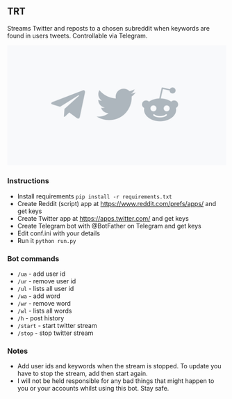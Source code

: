 ## TRT

Streams Twitter and reposts to a chosen subreddit when keywords are found in users tweets. Controllable via Telegram.

![](ss.jpg)

### Instructions

-   Install requirements `pip install -r requirements.txt`
-   Create Reddit (script) app at <https://www.reddit.com/prefs/apps/> and get keys
-   Create Twitter app at <https://apps.twitter.com/> and get keys
-   Create Telegram bot with @BotFather on Telegram and get keys
-   Edit conf.ini with your details
-   Run it `python run.py`

### Bot commands

-   `/ua` - add user id  
-   `/ur` - remove user id  
-   `/ul` - lists all user id  
-   `/wa` - add word  
-   `/wr` - remove word  
-   `/wl` - lists all words  
-   `/h` - post history
-   `/start` - start twitter stream
-   `/stop` - stop twitter stream  

### Notes

-   Add user ids and keywords when the stream is stopped. To update you have to stop the stream, add then start again.
-   I will not be held responsible for any bad things that might happen to you or your accounts whilst using this bot. Stay safe.
